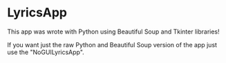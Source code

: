 # LyricsApp

This app was wrote with Python using Beautiful Soup and Tkinter libraries!

If you want just the raw Python and Beautiful Soup version of the app just use the "NoGUILyricsApp".
